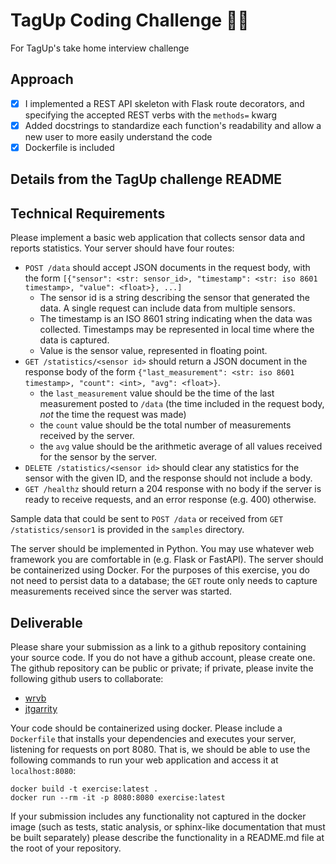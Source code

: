 # TagUp Coding Challenge 👨‍💻
For TagUp's take home interview challenge

## Approach
- [x] I implemented a REST API skeleton with Flask route decorators, and specifying the accepted REST verbs with the `methods=` kwarg 
- [x] Added docstrings to standardize each function's readability and allow a new user to more easily understand the code
- [x] Dockerfile is included

Details from the TagUp challenge README
------------------------

## Technical Requirements

Please implement a basic web application that collects sensor data and reports statistics. Your server should have four routes:
- `POST /data` should accept JSON documents in the request body, with the form
    `[{"sensor": <str: sensor_id>, "timestamp": <str: iso 8601 timestamp>, "value": <float>}, ...]`
  - The sensor id is a string describing the sensor that generated the data. A single request can include data from multiple sensors.
  - The timestamp is an ISO 8601 string indicating when the data was collected. Timestamps may be represented in local time where the data is captured.
  - Value is the sensor value, represented in floating point.
- `GET /statistics/<sensor id>` should return a JSON document in the response body of the form 
  `{"last_measurement": <str: iso 8601 timestamp>, "count": <int>,
  "avg": <float>}`. 
    - the `last_measurement` value should be the time of the last measurement posted to `/data` (the time included in the request body, *not* the time the request was made)
    - the `count` value should be the total number of measurements received by the server.
    - the `avg` value should be the arithmetic average of all values received for the sensor by the server.
- `DELETE /statistics/<sensor id>` should clear any statistics for the sensor with the given ID, and the response should not include a body.
- `GET /healthz` should return a 204 response with no body if the server is ready to receive requests, and an error response (e.g. 400) otherwise.

Sample data that could be sent to `POST /data` or received from `GET /statistics/sensor1` is provided in the `samples` directory.

The server should be implemented in Python. You may use whatever web framework you are comfortable in (e.g. Flask or FastAPI). The server should be containerized using Docker. For the purposes of this exercise, you do not need to persist data to a database; the `GET` route only needs to capture measurements received since the server was started.

## Deliverable

Please share your submission as a link to a github repository containing your source code. If you do not have a github account, please create one. The github repository can be public or private; if private, please invite the following github users to collaborate:
- [wrvb](https://github.com/wrvb)
- [jtgarrity](https://github.com/jtgarrity)

Your code should be containerized using docker. Please include a `Dockerfile` that installs your dependencies and executes your server, listening for requests on port 8080. That is, we should be able to use the following commands to run your web application and access it at `localhost:8080`:
```
docker build -t exercise:latest .
docker run --rm -it -p 8080:8080 exercise:latest
```

If your submission includes any functionality not captured in the docker image (such as tests, static analysis, or sphinx-like documentation that must be built separately) please describe the functionality in a README.md file at the root of your repository.
